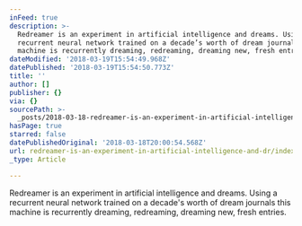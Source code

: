 ```yaml
---
inFeed: true
description: >-
  Redreamer is an experiment in artificial intelligence and dreams. Using a
  recurrent neural network trained on a decade’s worth of dream journals this
  machine is recurrently dreaming, redreaming, dreaming new, fresh entries.
dateModified: '2018-03-19T15:54:49.968Z'
datePublished: '2018-03-19T15:54:50.773Z'
title: ''
author: []
publisher: {}
via: {}
sourcePath: >-
  _posts/2018-03-18-redreamer-is-an-experiment-in-artificial-intelligence-and-dr.md
hasPage: true
starred: false
datePublishedOriginal: '2018-03-18T20:00:54.568Z'
url: redreamer-is-an-experiment-in-artificial-intelligence-and-dr/index.html
_type: Article

---
```

Redreamer is an experiment in artificial intelligence and dreams. Using a recurrent neural network trained on a decade's worth of dream journals this machine is recurrently dreaming, redreaming, dreaming new, fresh entries.